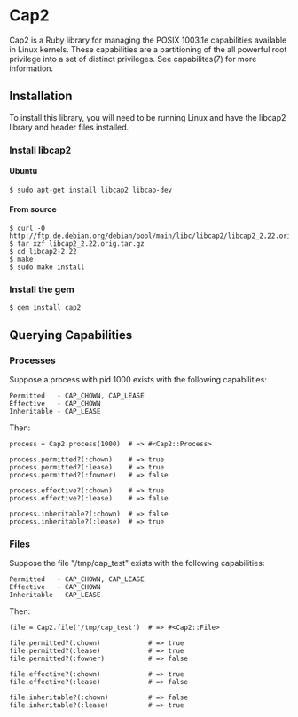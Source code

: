Cap2
====

Cap2 is a Ruby library for managing the POSIX 1003.1e capabilities available in Linux kernels. These capabilities are a partitioning of the all powerful root privilege into a set of distinct privileges. See capabilites(7) for more information.

Installation
------------

To install this library, you will need to be running Linux and have the libcap2 library and header files installed.

### Install libcap2

#### Ubuntu

```
$ sudo apt-get install libcap2 libcap-dev
```

#### From source

```
$ curl -O http://ftp.de.debian.org/debian/pool/main/libc/libcap2/libcap2_2.22.orig.tar.gz
$ tar xzf libcap2_2.22.orig.tar.gz
$ cd libcap2-2.22
$ make
$ sudo make install
```

### Install the gem

```
$ gem install cap2
```

Querying Capabilities
---------------------

### Processes

Suppose a process with pid 1000 exists with the following capabilities:

```
Permitted   - CAP_CHOWN, CAP_LEASE
Effective   - CAP_CHOWN
Inheritable - CAP_LEASE
```

Then:

```
process = Cap2.process(1000)  # => #<Cap2::Process>

process.permitted?(:chown)    # => true
process.permitted?(:lease)    # => true
process.permitted?(:fowner)   # => false

process.effective?(:chown)    # => true
process.effective?(:lease)    # => false

process.inheritable?(:chown)  # => false
process.inheritable?(:lease)  # => true
```

### Files

Suppose the file "/tmp/cap_test" exists with the following capabilities:

```
Permitted   - CAP_CHOWN, CAP_LEASE
Effective   - CAP_CHOWN
Inheritable - CAP_LEASE
```

Then:

```
file = Cap2.file('/tmp/cap_test')  # => #<Cap2::File>

file.permitted?(:chown)            # => true
file.permitted?(:lease)            # => true
file.permitted?(:fowner)           # => false

file.effective?(:chown)            # => true
file.effective?(:lease)            # => false

file.inheritable?(:chown)          # => false
file.inheritable?(:lease)          # => true
```
